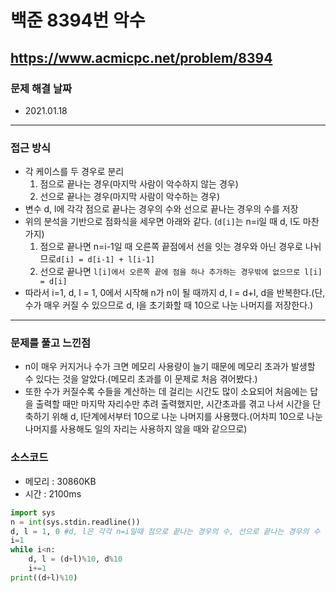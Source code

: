 # 백준 8394번 악수
https://www.acmicpc.net/problem/8394
---

### 문제 해결 날짜
- 2021.01.18
---

### 접근 방식
- 각 케이스를 두 경우로 분리
    1. 점으로 끝나는 경우(마지막 사람이 악수하지 않는 경우)
    2. 선으로 끝나는 경우(마지막 사람이 악수하는 경우)
- 변수 d, l에 각각 점으로 끝나는 경우의 수와 선으로 끝나는 경우의 수를 저장
- 위의 분석을 기반으로 점화식을 세우면 아래와 같다. (```d[i]```는 n=i일 때 d, l도 마찬가지)
    1. 점으로 끝나면 n=i-1일 때 오른쪽 끝점에서 선을 잇는 경우와 아닌 경우로 나뉘므로```d[i] = d[i-1] + l[i-1]```
    2. 선으로 끝나면 ```l[i]에서 오른쪽 끝에 점을 하나 추가하는 경우밖에 없으므로 l[i] = d[i]```
- 따라서 i=1, d, l = 1, 0에서 시작해 n가 n이 될 때까지 d, l = d+l, d을 반복한다.(단, 수가 매우 커질 수 있으므로 d, l을 초기화할 때 10으로 나눈 나머지를 저장한다.)
---

### 문제를 풀고 느낀점
- n이 매우 커지거나 수가 크면 메모리 사용량이 늘기 때문에 메모리 초과가 발생할 수 있다는 것을 알았다.(메모리 초과를 이 문제로 처음 겪어봤다.)
- 또한 수가 커질수록 수들을 계산하는 데 걸리는 시간도 많이 소요되어 처음에는 답을 출력할 때만 마지막 자리수만 추려 출력했지만, 시간초과를 겪고 나서 시간을 단축하기 위해 d, l단계에서부터 10으로 나눈 나머지를 사용했다.(어차피 10으로 나눈 나머지를 사용해도 일의 자리는 사용하지 않을 때와 같으므로)

### 소스코드
- 메모리 : 30860KB
- 시간 : 2100ms
```Python
import sys
n = int(sys.stdin.readline())
d, l = 1, 0 #d, l은 각각 n=i일때 점으로 끝나는 경우의 수, 선으로 끝나는 경우의 수
i=1
while i<n:
    d, l = (d+l)%10, d%10
    i+=1
print((d+l)%10)
```